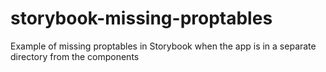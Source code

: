 # storybook-missing-proptables
Example of missing proptables in Storybook when the app is in a separate directory from the components
